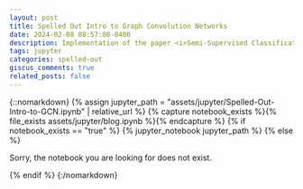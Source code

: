 ```yaml
---
layout: post
title: Spelled Out Intro to Graph Convolution Networks
date: 2024-02-08 08:57:00-0400
description: Implementation of the paper <i>Semi-Supervised Classification With Graph Convolutional Networks</i> by Kipf et al., ICLR 2017.
tags: jupyter
categories: spelled-out
giscus_comments: true
related_posts: false
---
```

{::nomarkdown}
{% assign jupyter_path = "assets/jupyter/Spelled-Out-Intro-to-GCN.ipynb" | relative_url %}
{% capture notebook_exists %}{% file_exists assets/jupyter/blog.ipynb %}{% endcapture %}
{% if notebook_exists == "true" %}
{% jupyter_notebook jupyter_path %}
{% else %}

<p>Sorry, the notebook you are looking for does not exist.</p>
{% endif %}
{:/nomarkdown}
